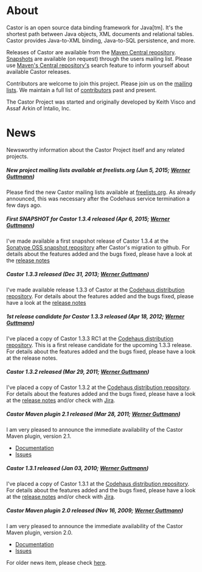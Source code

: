 # About

Castor is an open source data binding framework for Java[tm]. It's the shortest path between Java objects, XML documents and relational tables. Castor provides Java-to-XML binding, Java-to-SQL persistence, and more.

Releases of Castor are available from the [Maven Central repository](http://repo1.maven.org/maven2/org/codehaus/castor/). [Snapshots](https://oss.sonatype.org/content/groups/public/org/codehaus/castor/) are available (on request) through the users mailing list. Please use 
[Maven's Central repository's](http://search.maven.org/#search|ga|1|g%3A%22org.codehaus.castor%22) search feature to inform yourself about available Castor releases.

Contributors are welcome to join this project. Please join us on the [mailing lists](../support/mailing-lists.html). We maintain a full list of [contributors](../support/contributors.html) past and present.

The Castor Project was started and originally developed by Keith Visco and Assaf Arkin of Intalio, Inc.

# News

Newsworthy information about the Castor Project itself and any related projects.

##### New project mailing lists available at freelists.org (Jun 5, 2015; [Werner Guttmann](mailto:werner.guttmann@gmx.net)) 

Please find the new Castor mailing lists available at [freelists.org](https://www.freelists.org/cgi-bin/search?search=castor). As already announced, this was necessary after the Codehaus service termination a few days ago.

##### First SNAPSHOT for Castor 1.3.4 released (Apr 6, 2015; [Werner Guttmann](mailto:werner.guttmann@codehaus.org))

I've made available a first snapshot release of Castor 1.3.4 at the  
[Sonatype OSS snapshot repository](https://oss.sonatype.org/content/groups/public/org/codehaus/castor/) after Castor's migration to github. For details about the features added and the bugs fixed, please have a look at the [release notes](http://jira.codehaus.org/browse/CASTOR/fixforversion/21121)

##### Castor 1.3.3 released (Dec 31, 2013; [Werner Guttmann](mailto:werner.guttmann@codehaus.org))

I've made available release 1.3.3 of Castor at the
[Codehaus distribution repository](http://dist.codehaus.org/castor/1.3.3/). For details about the features added and the bugs fixed, please have
a look at the [release notes](http://jira.codehaus.org/secure/ReleaseNote.jspa?projectId=10891&amp;version=18424)

##### 1st release candidate for Castor 1.3.3 released (Apr 18, 2012; [Werner Guttmann](mailto:werner.guttmann@codehaus.org))

I've placed a copy of Castor 1.3.3 RC1 at the
[Codehaus distribution repository](http://dist.codehaus.org/castor/1.3.3rc1/). This is a first release candidate for the upcoming 1.3.3 release. For details about the features added and the bugs fixed, please have a look at the release notes.

##### Castor 1.3.2 released (Mar 29, 2011; [Werner Guttmann](mailto:werner.guttmann@codehaus.org))

I've placed a copy of Castor 1.3.2 at the
[Codehaus distribution repository](http://dist.codehaus.org/castor/1.3.2/). For details about the features added and the bugs fixed, please have
a look at the [release notes](release-notes.html) and/or check with [Jira](http://jira.codehaus.org/browse/CASTOR).

##### Castor Maven plugin 2.1 released (Mar 28, 2011; [Werner Guttmann](mailto:werner.guttmann@codehaus.org))

I am very pleased to announce the immediate availability of the Castor Maven plugin, version 2.1.
                
* [Documentation](http://mojo.codehaus.org/castor-maven-plugin/)
* [Issues](http://jira.codehaus.org/browse/MCASTOR)

##### Castor 1.3.1 released (Jan 03, 2010; [Werner Guttmann](mailto:werner.guttmann@codehaus.org))

I've placed a copy of Castor 1.3.1 at the
[Codehaus distribution repository](http://dist.codehaus.org/castor/1.3.1/). For details about the features added and the bugs fixed, please have
a look at the [release notes](release-notes.html) and/or check with [Jira](http://jira.codehaus.org/browse/CASTOR).

##### Castor Maven plugin 2.0 released (Nov 16, 2009; [Werner Guttmann](mailto:werner.guttmann@codehaus.org))

I am very pleased to announce the immediate availability of the Castor Maven plugin, version 2.0.
                
* [Documentation](http://mojo.codehaus.org/castor-maven-plugin/)
* [Issues](http://jira.codehaus.org/browse/MCASTOR)

For older news item, please check [here](old-news.html).

